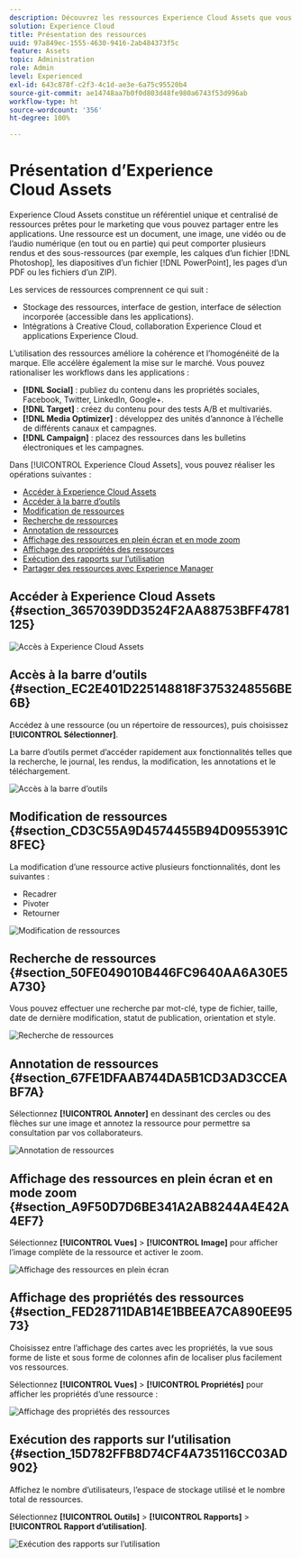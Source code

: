 ```yaml
---
description: Découvrez les ressources Experience Cloud Assets que vous pouvez partager entre les applications.
solution: Experience Cloud
title: Présentation des ressources
uuid: 97a849ec-1555-4630-9416-2ab484373f5c
feature: Assets
topic: Administration
role: Admin
level: Experienced
exl-id: 643c878f-c2f3-4c1d-ae3e-6a75c95520b4
source-git-commit: ae14748aa7b0f0d803d48fe980a6743f53d996ab
workflow-type: ht
source-wordcount: '356'
ht-degree: 100%

---
```


# Présentation dʼExperience Cloud Assets

Experience Cloud Assets constitue un référentiel unique et centralisé de ressources prêtes pour le marketing que vous pouvez partager entre les applications. Une ressource est un document, une image, une vidéo ou de lʼaudio numérique (en tout ou en partie) qui peut comporter plusieurs rendus et des sous-ressources (par exemple, les calques dʼun fichier [!DNL Photoshop], les diapositives dʼun fichier [!DNL PowerPoint], les pages dʼun PDF ou les fichiers dʼun ZIP).

Les services de ressources comprennent ce qui suit :

* Stockage des ressources, interface de gestion, interface de sélection incorporée (accessible dans les applications).
* Intégrations à Creative Cloud, collaboration Experience Cloud et applications Experience Cloud.

Lʼutilisation des ressources améliore la cohérence et l’homogénéité de la marque. Elle accélère également la mise sur le marché. Vous pouvez rationaliser les workflows dans les applications :

* **[!DNL Social]** : publiez du contenu dans les propriétés sociales, Facebook, Twitter, LinkedIn, Google+.
* **[!DNL Target]** : créez du contenu pour des tests A/B et multivariés.
* **[!DNL Media Optimizer]** : développez des unités d’annonce à l’échelle de différents canaux et campagnes.
* **[!DNL Campaign]** : placez des ressources dans les bulletins électroniques et les campagnes.

Dans [!UICONTROL Experience Cloud Assets], vous pouvez réaliser les opérations suivantes :

* [Accéder à Experience Cloud Assets](experience-cloud-assets.md#section_3657039DD3524F2AA88753BFF4781125)
* [Accéder à la barre d’outils](experience-cloud-assets.md#section_EC2E401D225148818F3753248556BE6B)
* [Modification de ressources](experience-cloud-assets.md#section_CD3C55A9D4574455B94D0955391C8FEC)
* [Recherche de ressources](experience-cloud-assets.md#section_50FE049010B446FC9640AA6A30E5A730)
* [Annotation de ressources](experience-cloud-assets.md#section_67FE1DFAAB744DA5B1CD3AD3CCEABF7A)
* [Affichage des ressources en plein écran et en mode zoom](experience-cloud-assets.md#section_A9F50D7D6BE341A2AB8244A4E42A4EF7)
* [Affichage des propriétés des ressources](experience-cloud-assets.md#section_FED28711DAB14E1BBEEA7CA890EE9573)
* [Exécution des rapports sur l’utilisation](experience-cloud-assets.md#section_15D782FFB8D74CF4A735116CC03AD902)
* [Partager des ressources avec Experience Manager](experience-cloud-assets.md#section_45C1B72F4D274F54BC6CCB64D2580AC5)

## Accéder à Experience Cloud Assets {#section_3657039DD3524F2AA88753BFF4781125}

![Accès à Experience Cloud Assets](assets/asset-nav.png)

## Accès à la barre dʼoutils {#section_EC2E401D225148818F3753248556BE6B}

Accédez à une ressource (ou un répertoire de ressources), puis choisissez **[!UICONTROL Sélectionner]**.

La barre dʼoutils permet dʼaccéder rapidement aux fonctionnalités telles que la recherche, le journal, les rendus, la modification, les annotations et le téléchargement.

![Accès à la barre dʼoutils](assets/asset-tools.png)

## Modification de ressources {#section_CD3C55A9D4574455B94D0955391C8FEC}

La modification d’une ressource active plusieurs fonctionnalités, dont les suivantes :

* Recadrer
* Pivoter
* Retourner

![Modification de ressources](assets/asset-edit.png)

## Recherche de ressources {#section_50FE049010B446FC9640AA6A30E5A730}

Vous pouvez effectuer une recherche par mot-clé, type de fichier, taille, date de dernière modification, statut de publication, orientation et style.

![Recherche de ressources](assets/asset-search.png)

## Annotation de ressources {#section_67FE1DFAAB744DA5B1CD3AD3CCEABF7A}

Sélectionnez **[!UICONTROL Annoter]** en dessinant des cercles ou des flèches sur une image et annotez la ressource pour permettre sa consultation par vos collaborateurs.

![Annotation de ressources](assets/assets-annotate.png)

## Affichage des ressources en plein écran et en mode zoom {#section_A9F50D7D6BE341A2AB8244A4E42A4EF7}

Sélectionnez **[!UICONTROL Vues]** > **[!UICONTROL Image]** pour afficher lʼimage complète de la ressource et activer le zoom.

![Affichage des ressources en plein écran](assets/asset-zoom.png)

## Affichage des propriétés des ressources {#section_FED28711DAB14E1BBEEA7CA890EE9573}

Choisissez entre l’affichage des cartes avec les propriétés, la vue sous forme de liste et sous forme de colonnes afin de localiser plus facilement vos ressources.

Sélectionnez **[!UICONTROL Vues]** > **[!UICONTROL Propriétés]** pour afficher les propriétés dʼune ressource :

![Affichage des propriétés des ressources](assets/asset-properties.png)

## Exécution des rapports sur l’utilisation {#section_15D782FFB8D74CF4A735116CC03AD902}

Affichez le nombre d’utilisateurs, l’espace de stockage utilisé et le nombre total de ressources.

Sélectionnez **[!UICONTROL Outils]** > **[!UICONTROL Rapports]** > **[!UICONTROL Rapport dʼutilisation]**.

![Exécution des rapports sur lʼutilisation](assets/assets-usage-report.png)
